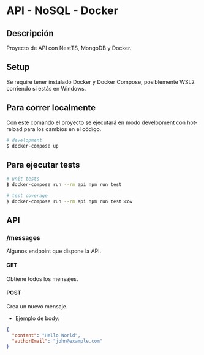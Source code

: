 # API - NoSQL - Docker

## Descripción

Proyecto de API con NestTS, MongoDB y Docker.

## Setup

Se require tener instalado Docker y Docker Compose, posiblemente WSL2 corriendo si estás en Windows.

## Para correr localmente

Con este comando el proyecto se ejecutará en modo development con hot-reload para los cambios en el código.

```bash
# development
$ docker-compose up
```

## Para ejecutar tests

```bash
# unit tests
$ docker-compose run --rm api npm run test

# test coverage
$ docker-compose run --rm api npm run test:cov
```

## API

### /messages

Algunos endpoint que dispone la API.

#### GET

Obtiene todos los mensajes.

#### POST

Crea un nuevo mensaje.

- Ejemplo de body:

```json
{
  "content": "Hello World",
  "authorEmail": "john@example.com"
}
```
